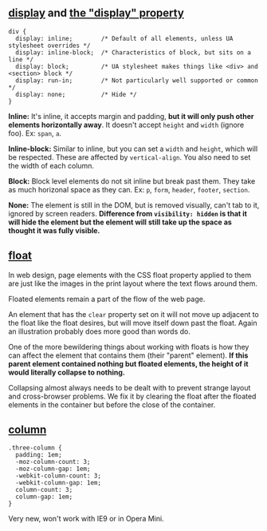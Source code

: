 ## [display](http://css-tricks.com/almanac/properties/d/display/) and [the "display" property](http://learnlayout.com/display.html)

	div {
	  display: inline;        /* Default of all elements, unless UA stylesheet overrides */
	  display: inline-block;  /* Characteristics of block, but sits on a line */
	  display: block;         /* UA stylesheet makes things like <div> and <section> block */
	  display: run-in;        /* Not particularly well supported or common */
	  display: none;          /* Hide */
	}

__Inline:__ It's inline, it accepts margin and padding, __but it will only push other elements horizontally away__. It doesn't accept `height` and `width` (ignore foo). Ex: `span`, `a`.

__Inline-block:__ Similar to inline, but you can set a `width` and `height`, which will be respected. These are affected by `vertical-align`. You also need to set the width of each column.

__Block:__ Block level elements do not sit inline but break past them. They take as much horizonal space as they can. Ex: `p`, `form`, `header`, `footer`, `section`.

__None:__ The element is still in the DOM, but is removed visually, can't tab to it, ignored by screen readers. __Difference from `visibility: hidden` is that it will hide the element but the element will still take up the space as thought it was fully visible.__

## [float](http://css-tricks.com/all-about-floats/)

In web design, page elements with the CSS float property applied to them are just like the images in the print layout where the text flows around them.

Floated elements remain a part of the flow of the web page.

An element that has the `clear` property set on it will not move up adjacent to the float like the float desires, but will move itself down past the float. Again an illustration probably does more good than words do.

One of the more bewildering things about working with floats is how they can affect the element that contains them (their "parent" element). __If this parent element contained nothing but floated elements, the height of it would literally collapse to nothing.__

Collapsing almost always needs to be dealt with to prevent strange layout and cross-browser problems. We fix it by clearing the float after the floated elements in the container but before the close of the container.

## [column](http://learnlayout.com/column.html)

	.three-column {
	  padding: 1em;
	  -moz-column-count: 3;
	  -moz-column-gap: 1em;
	  -webkit-column-count: 3;
	  -webkit-column-gap: 1em;
	  column-count: 3;
	  column-gap: 1em;
	}

Very new, won't work with IE9 or in Opera Mini.

































